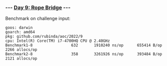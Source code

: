 ### --- [Day 9: Rope Bridge](https://adventofcode.com/2022/day/9) ---

Benchmark on challenge input:

```
goos: darwin
goarch: amd64
pkg: github.com/rubinda/aoc/2022/9
cpu: Intel(R) Core(TM) i7-4700HQ CPU @ 2.40GHz
Benchmark1-8           	     632	   1910240 ns/op	  655414 B/op	    2266 allocs/op
Benchmark2-8           	     358	   3261926 ns/op	  393484 B/op	    2121 allocs/op
```
